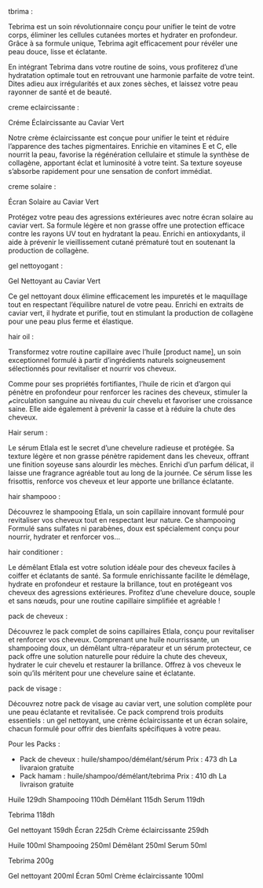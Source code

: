 tbrima :

Tebrima est un soin révolutionnaire conçu pour unifier le teint de votre corps, éliminer les cellules cutanées mortes et hydrater en profondeur. Grâce à sa formule unique, Tebrima agit efficacement pour révéler une peau douce, lisse et éclatante.

En intégrant Tebrima dans votre routine de soins, vous profiterez d’une hydratation optimale tout en retrouvant une harmonie parfaite de votre teint.
Dites adieu aux irrégularités et aux zones sèches, et laissez votre peau rayonner de santé et de beauté.

creme eclaircissante :

Créme Éclaircissante au Caviar Vert

Notre crème éclaircissante est conçue pour unifier le teint et réduire l’apparence des taches pigmentaires. Enrichie en vitamines E et C, elle nourrit la peau, favorise la régénération cellulaire et stimule la synthèse de collagène, apportant éclat et luminosité à votre teint.
Sa texture soyeuse s’absorbe rapidement pour une sensation de confort immédiat.


creme solaire :

Écran Solaire au Caviar Vert

Protégez votre peau des agressions extérieures avec notre écran solaire au caviar vert. Sa formule légère et non grasse offre une protection efficace contre les rayons UV tout en hydratant la peau. Enrichi en antioxydants, il aide à prévenir le vieillissement cutané prématuré tout en soutenant la production de collagène.

gel nettoyogant :

Gel Nettoyant au Caviar Vert

Ce gel nettoyant doux élimine efficacement les impuretés et le maquillage tout en respectant l’équilibre naturel de votre peau. Enrichi en extraits de caviar vert, il hydrate et purifie, tout en stimulant la production de collagène pour une peau plus ferme et élastique.


hair oil :

Transformez votre routine capillaire avec l’huile [product name], un soin exceptionnel formulé à partir d’ingrédients naturels soigneusement sélectionnés pour revitaliser et nourrir vos cheveux.

Comme pour ses propriétés fortifiantes, l’huile de ricin et d’argon qui pénètre en profondeur pour renforcer les racines des cheveux, stimuler la مcirculation sanguine au niveau du cuir chevelu et favoriser une croissance saine. Elle aide également à prévenir la casse et à réduire la chute des cheveux.




Hair serum :

Le sérum Etlala est le secret d’une chevelure radieuse et protégée. Sa texture légère et non grasse pénètre rapidement dans les cheveux, offrant une finition soyeuse sans alourdir les mèches. Enrichi d’un parfum délicat, il laisse une fragrance agréable tout au long de la journée. Ce sérum lisse les frisottis, renforce vos cheveux et leur apporte une brillance éclatante.

hair shampooo : 


Découvrez le shampooing Etlala, un soin capillaire innovant formulé pour revitaliser vos cheveux tout en respectant leur nature. Ce shampooing Formulé sans sulfates ni parabènes, doux est spécialement conçu pour nourrir, hydrater et renforcer vos...


hair conditioner : 

Le démêlant Etlala est votre solution idéale pour des cheveux faciles à coiffer et éclatants de santé. Sa formule enrichissante facilite le démêlage, hydrate en profondeur et restaure la brillance, tout en protégeant vos cheveux des agressions extérieures. Profitez d’une chevelure douce, souple et sans nœuds, pour une routine capillaire simplifiée et agréable !

pack de cheveux     : 

Découvrez le pack complet de soins capillaires Etlala, conçu pour revitaliser et renforcer vos cheveux. Comprenant une huile nourrissante, un shampooing doux, un démêlant ultra-réparateur et un sérum protecteur, ce pack offre une solution naturelle pour réduire la chute des cheveux, hydrater le cuir chevelu et restaurer la brillance. Offrez à vos cheveux le soin qu’ils méritent pour une chevelure saine et éclatante.

pack de visage : 

Découvrez notre pack de visage au caviar vert, une solution complète pour une peau éclatante et revitalisée. Ce pack comprend trois produits essentiels : un gel nettoyant, une crème éclaircissante et un écran solaire, chacun formulé pour offrir des bienfaits spécifiques à votre peau.


Pour les Packs :
- Pack de cheveux : huile/shampoo/démélant/sérum 
Prix : 473 dh 
La livaraion gratuite 
- Pack hamam : huile/shampoo/démélant/tebrima 
Prix : 410 dh 
La livraison gratuite



Huile 129dh 
Shampooing 110dh 
Démêlant 115dh 
Serum 119dh 


Tebrima 118dh


Gel nettoyant 159dh
Écran 225dh
Crème éclaircissante 259dh


Huile 100ml 
Shampooing 250ml 
Démêlant 250ml 
Serum 50ml 


Tebrima 200g


Gel nettoyant 200ml
Écran 50ml
Crème éclaircissante 100ml